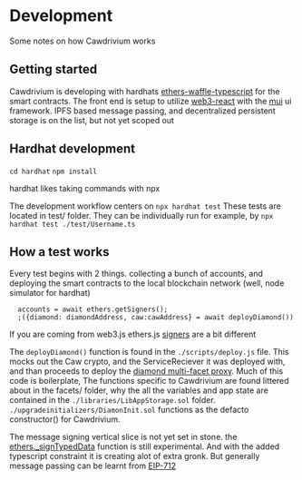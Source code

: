 # Development
Some notes on how Cawdrivium works

## Getting started

Cawdrivium is developing with hardhats [ethers-waffle-typescript](https://hardhat.org/guides/typescript#typescript-support) for the smart contracts.
The front end is setup to utilize [web3-react](https://github.com/NoahZinsmeister/web3-react) with the [mui](https://mui.com/material-ui/getting-started/installation/) ui framework.
IPFS based message passing, and decentralized persistent storage is on the list, but not yet scoped out

## Hardhat development
`cd hardhat`
`npm install`

hardhat likes taking commands with npx

The development workflow centers on `npx hardhat test`
These tests are located in test/ folder.
They can be individually run for example, by `npx hardhat test ./test/Username.ts`

## How a test works
Every test begins with 2 things. collecting a bunch of accounts, and deploying the smart contracts to the local blockchain network (well, node simulator for hardhat)

  ```
    accounts = await ethers.getSigners();
    ;({diamond: diamondAddress, caw:cawAddress} = await deployDiamond())
  ```
If you are coming from web3.js ethers.js [signers](https://docs.ethers.io/v5/api/signer/#signers) are a bit different

The `deployDiamond()` function is found in the `./scripts/deploy.js` file.  This mocks out the Caw crypto, and the ServiceReciever it was deployed with, and than proceeds to deploy the [diamond multi-facet proxy](https://eips.ethereum.org/EIPS/eip-2535). Much of this code is boilerplate, The functions specific to Cawdrivium are found littered about in the facets/ folder, why the all the variables and app state are contained in the `./libraries/LibAppStorage.sol`  folder.  `./upgradeinitializers/DiamonInit.sol` functions as the defacto constructor() for Cawdrivium.

The message signing vertical slice is not yet set in stone. the [ethers._signTypedData](https://docs.ethers.io/v5/api/signer/#Signer-signTypedData) function is still experimental.  And with the added typescript constraint it is creating alot of extra gronk.  But generally message passing can be learnt from [EIP-712](https://eips.ethereum.org/EIPS/eip-712)










